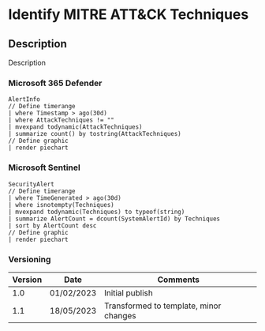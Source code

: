 # Identify MITRE ATT&CK Techniques

## Description

Description

### Microsoft 365 Defender
```
AlertInfo
// Define timerange
| where Timestamp > ago(30d)
| where AttackTechniques != ""
| mvexpand todynamic(AttackTechniques)
| summarize count() by tostring(AttackTechniques)
// Define graphic
| render piechart 
```
### Microsoft Sentinel
```
SecurityAlert
// Define timerange
| where TimeGenerated > ago(30d)
| where isnotempty(Techniques)
| mvexpand todynamic(Techniques) to typeof(string)
| summarize AlertCount = dcount(SystemAlertId) by Techniques
| sort by AlertCount desc
// Define graphic
| render piechart 
```

### Versioning
| Version       | Date          | Comments                               |
| ------------- |---------------| ---------------------------------------|
| 1.0           | 01/02/2023    | Initial publish                        |
| 1.1           | 18/05/2023    | Transformed to template, minor changes |
